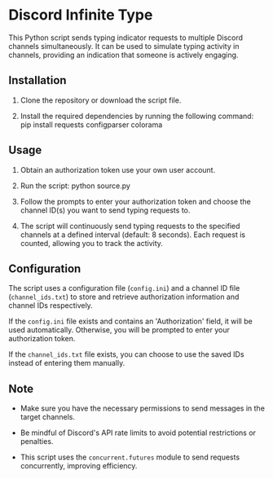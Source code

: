 # Discord Infinite Type

This Python script sends typing indicator requests to multiple Discord channels simultaneously. It can be used to simulate typing activity in channels, providing an indication that someone is actively engaging.

## Installation

1. Clone the repository or download the script file.

2. Install the required dependencies by running the following command: pip install requests configparser colorama

## Usage

1. Obtain an authorization token use your own user account.

2. Run the script: python source.py

3. Follow the prompts to enter your authorization token and choose the channel ID(s) you want to send typing requests to.

4. The script will continuously send typing requests to the specified channels at a defined interval (default: 8 seconds). Each request is counted, allowing you to track the activity.

## Configuration

The script uses a configuration file (`config.ini`) and a channel ID file (`channel_ids.txt`) to store and retrieve authorization information and channel IDs respectively.

If the `config.ini` file exists and contains an 'Authorization' field, it will be used automatically. Otherwise, you will be prompted to enter your authorization token.

If the `channel_ids.txt` file exists, you can choose to use the saved IDs instead of entering them manually.

## Note

- Make sure you have the necessary permissions to send messages in the target channels.

- Be mindful of Discord's API rate limits to avoid potential restrictions or penalties.

- This script uses the `concurrent.futures` module to send requests concurrently, improving efficiency.
